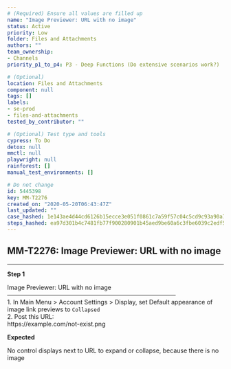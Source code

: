 ```yaml
---
# (Required) Ensure all values are filled up
name: "Image Previewer: URL with no image"
status: Active
priority: Low
folder: Files and Attachments
authors: ""
team_ownership: 
- Channels
priority_p1_to_p4: P3 - Deep Functions (Do extensive scenarios work?)

# (Optional)
location: Files and Attachments
component: null
tags: []
labels: 
- se-prod
- files-and-attachments
tested_by_contributor: ""

# (Optional) Test type and tools
cypress: To Do
detox: null
mmctl: null
playwright: null
rainforest: []
manual_test_environments: []

# Do not change
id: 5445398
key: MM-T2276
created_on: "2020-05-20T06:43:47Z"
last_updated: ""
case_hashed: 1e143ae4d44cd6126b15ecce3e051f0861c7a59f57c04c5cd9c93a90a71508da642ddde6cfc72446d6ce4a6c0e079899
steps_hashed: ea97d301b4c7481fb77f900280901b45aed9be60a6c3fbe6039c2edf5a737b1f4a0051a5d7a2518c250ba85de286e172
---
```


<!-- (Auto-generated) Based on frontmatter's "key" and "name" -->

## MM-T2276: Image Previewer: URL with no image

---

**Step 1**

Image Previewer: URL with no image\
————————————————————————————\
1\. In Main Menu > Account Settings > Display, set Default appearance of image link previews to `Collapsed`\
2\. Post this URL:\
https\://example.com/not-exist.png

**Expected**

No control displays next to URL to expand or collapse, because there is no image
